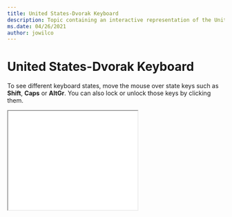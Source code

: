 ```yaml
--- 
title: United States-Dvorak Keyboard 
description: Topic containing an interactive representation of the United States-Dvorak Keyboard 
ms.date: 04/26/2021 
author: jowilco 
--- 
```

 
# United States-Dvorak Keyboard 
 
To see different keyboard states, move the mouse over state keys such as **Shift**, **Caps** or **AltGr**. You can also lock or unlock those keys by clicking them. 
 
<iframe src="kbddv.html" height="230"></iframe> 
